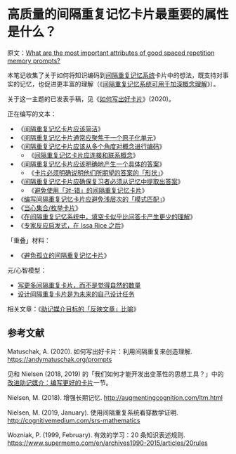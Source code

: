 # 高质量的间隔重复记忆卡片最重要的属性是什么？

原文：[What are the most important attributes of good spaced repetition memory prompts?](https://notes.andymatuschak.org/z42J1vxsMjhkdbrqVfoqjiEesSzfaEqurBtoJ)

本笔记收集了关于如何将知识编码到[间隔重复记忆系统](https://notes.andymatuschak.org/z4eXdSMJFv2qVGXSUEKH4vdcHBrLHcFY1ZGfC)卡片中的想法，既支持对事实的记忆，也促进更丰富的理解（《[间隔重复记忆系统可用于加深概念理解](https://notes.andymatuschak.org/z6UZP7P4sRNgRKSvNj7tMV5uW6dDhwwbdZCy9)》）。

关于这一主题的已发表手稿，见《[如何写出好卡片](https://andymatuschak.org/prompts)》(2020)。

正在编写的文本：

- 《[间隔重复记忆卡片应该简洁](https://notes.andymatuschak.org/zysh2vANAg4bFAqaR5KmwzSR3oe7ybDj465e)》
- 《[间隔重复记忆卡片通常应聚焦于一个原子化单元](https://notes.andymatuschak.org/z8kPjeqPqJwLwqdVqPYBBTwfU3aczsFyvXFmx)》
- 《[间隔重复记忆卡片应该从多个角度对概念进行编码](https://notes.andymatuschak.org/z3K5a9tM1wq1x4QnDfsUpTeYZWW3M9iUzMdfo)》
  - 《[间隔重复记忆卡片应连接和联系概念](https://notes.andymatuschak.org/z49EwwPL1CzKHTyLHXwJJH7hsciCg772Vm5WJ)》
- 《[间隔重复记忆卡片应该明确地产生一个具体的答案](https://notes.andymatuschak.org/z7wgJPD7gEoPwiBxuPNS8osvxczccM8Cq2j7F)》
  - 《[卡片必须明确说明他们所期望的答案的「形状」](https://notes.andymatuschak.org/zpunuHuSjwJtCMogLev1JxXg9V6pSjznwJM)》
- 《[间隔重复记忆卡片应确保复习者必须从记忆中提取出答案](https://notes.andymatuschak.org/z7XLLk9aqBtJLDtP9kemBA87bDtjhpxst1osT)》
  - 《[避免使用「对-错」的间隔重复记忆卡片](https://notes.andymatuschak.org/z6MSMik8PUA2XrBQd1mtHrggFX5TBomVNcoRe)》
- 《[编写间隔重复记忆卡片应避免浅层次的「模式匹配」](https://notes.andymatuschak.org/z6S3cEUXNktEEZEzRqUXh5ivRNMWjJ2nq72Ys)》
- 《[当心集合/枚举卡片](https://notes.andymatuschak.org/Beware_set\%2Fenumeration_SRS_prompts)》
- 《[在间隔重复记忆系统中，填空卡似乎比问答卡产生更少的理解](https://notes.andymatuschak.org/zX7yi8v7qy3n1RfQDkFZFeyTCZPX3BVqy8sC)》
- 《[专家反应启发式，在 Issa Rice 之后](https://notes.andymatuschak.org/zEfpMY7F12gQ6NcbycHCNdpXqxb2mxdkJiX)》

「重叠」材料：

- 《[避免孤立的间隔重复记忆卡片](https://notes.andymatuschak.org/z8QtbrR4cxDshTYBq3RCfwUVkXS8mSjRmAnqk)》

元/心智模型：

- [写更多间隔重复卡片，而不是觉得自然的数量](https://notes.andymatuschak.org/Rule_of_thumb)
- [设计间隔重复卡片是为未来的自己设计任务](https://notes.andymatuschak.org/z4TCpuykanZCZYtC5xCccfuiTMZQzdeRv5BuW)

相关文章：《[助记媒介目标的「反映文章」比喻](https://notes.andymatuschak.org/z89GJgodGCjjRSevaswncx8xDPbNNvNfbPKJw)》

## 参考文献

Matuschak, A. (2020). 如何写出好卡片：利用间隔重复来创造理解. https://andymatuschak.org/prompts

见和 Nielsen (2018, 2019) 的「我们如何才能开发出变革性的思想工具？」中的[改进助记媒介：编写更好的卡片](https://numinous.productions/ttft/#improving-mnemonic-medium)一节。

Nielsen, M. (2018). 增强长期记忆. http://augmentingcognition.com/ltm.html

Nielsen, M. (2019, January). 使用间隔重复系统看穿数学证明. http://cognitivemedium.com/srs-mathematics

Wozniak, P. (1999, February). 有效的学习：20 条知识表述规则. https://www.supermemo.com/en/archives1990-2015/articles/20rules